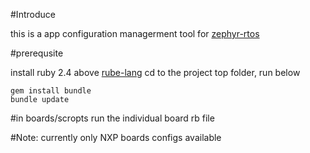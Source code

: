 #Introduce

this is a app configuration managerment tool for [zephyr-rtos](https://github.com/zephyrproject-rtos/zephyr)

#prerequsite

install ruby 2.4 above [rube-lang](https://www.ruby-lang.org/en/)
cd to the project top folder, run below
```
gem install bundle
bundle update
```

#in boards/scropts run the individual board rb file

#Note:
currently only NXP boards configs available 

